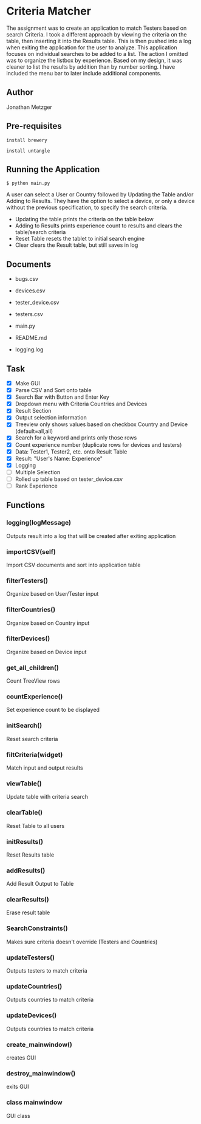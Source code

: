 # Criteria Matcher
The assignment was to create an application to match Testers based on search Criteria. I took a different approach by viewing the criteria on the table, then inserting it into the Results table. This is then pushed into a log when exiting the application for the user to analyze. This application focuses on individual searches to be added to a list. The action I omitted was to organize the listbox by experience. Based on my design, it was cleaner to list the results by addition than by number sorting. I have included the menu bar to later include additional components.

## Author
Jonathan Metzger

## Pre-requisites
```
install brewery
```
```
install untangle
```

## Running the Application
```
$ python main.py
```
A user can select a User or Country followed by Updating the Table and/or Adding to Results. They have the option to select a device, or only a device without the previous specification, to specify the search criteria.
- Updating the table prints the criteria on the table below
- Adding to Results prints experience count to results and clears the table/search criteria
- Reset Table resets the tablet to initial search engine
- Clear clears the Result table, but still saves in log

## Documents
- bugs.csv
- devices.csv
- tester_device.csv
- testers.csv

- main.py
- README.md
- logging.log

## Task
- [X] Make GUI
- [X] Parse CSV and Sort onto table
- [X] Search Bar with Button and Enter Key
- [X] Dropdown menu with Criteria Countries and Devices
- [X] Result Section
- [X] Output selection information
- [X] Treeview only shows values based on checkbox Country and Device (default=all,all)
- [X] Search for a keyword and prints only those rows
- [X] Count experience number (duplicate rows for devices and testers)
- [X] Data: Tester1, Tester2, etc. onto Result Table
- [X] Result: "User's Name: Experience"
- [X] Logging
- [ ] Multiple Selection
- [ ] Rolled up table based on tester_device.csv 
- [ ] Rank Experience

## Functions

### logging(logMessage)

Outputs result into a log that will be created after exiting application

### importCSV(self)

Import CSV documents and sort into application table

### filterTesters()

Organize based on User/Tester input

### filterCountries()

Organize based on Country input

### filterDevices()

Organize based on Device input

### get_all_children()

Count TreeView rows

### countExperience()

Set experience count to be displayed

### initSearch()

Reset search criteria

### filtCriteria(widget)

Match input and output results

### viewTable()

Update table with criteria search

### clearTable()

Reset Table to all users

### initResults()

Reset Results table

### addResults()

Add Result Output to Table

### clearResults()

Erase result table

### SearchConstraints()

Makes sure criteria doesn't override (Testers and Countries)

### updateTesters()

Outputs testers to match criteria

### updateCountries()

Outputs countries to match criteria

### updateDevices()

Outputs countries to match criteria

### create_mainwindow()

creates GUI

### destroy_mainwindow()

exits GUI

### class mainwindow

GUI class
